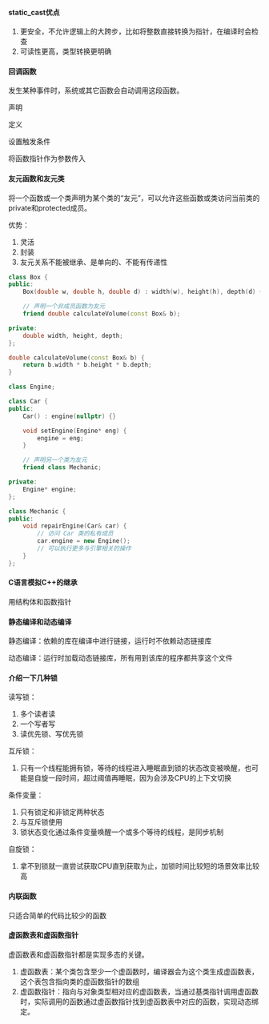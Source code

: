 #### static_cast优点

1. 更安全，不允许逻辑上的大跨步，比如将整数直接转换为指针，在编译时会检查
2. 可读性更高，类型转换更明确

#### 回调函数

发生某种事件时，系统或其它函数会自动调用这段函数。

声明

定义

设置触发条件

将函数指针作为参数传入

#### 友元函数和友元类

将一个函数或一个类声明为某个类的“友元”，可以允许这些函数或类访问当前类的private和protected成员。

优势：

1. 灵活
2. 封装
3. 友元关系不能被继承、是单向的、不能有传递性

```c++
class Box {
public:
    Box(double w, double h, double d) : width(w), height(h), depth(d) {}

    // 声明一个非成员函数为友元
    friend double calculateVolume(const Box& b);

private:
    double width, height, depth;
};

double calculateVolume(const Box& b) {
    return b.width * b.height * b.depth;
}

class Engine;

class Car {
public:
    Car() : engine(nullptr) {}

    void setEngine(Engine* eng) {
        engine = eng;
    }

    // 声明另一个类为友元
    friend class Mechanic;

private:
    Engine* engine;
};

class Mechanic {
public:
    void repairEngine(Car& car) {
        // 访问 Car 类的私有成员
        car.engine = new Engine();
        // 可以执行更多与引擎相关的操作
    }
};
```

#### C语言模拟C++的继承

用结构体和函数指针

#### 静态编译和动态编译

静态编译：依赖的库在编译中进行链接，运行时不依赖动态链接库

动态编译：运行时加载动态链接库，所有用到该库的程序都共享这个文件

#### 介绍一下几种锁

读写锁：

1. 多个读者读
2. 一个写者写
3. 读优先锁、写优先锁

互斥锁：

1. 只有一个线程能拥有锁，等待的线程进入睡眠直到锁的状态改变被唤醒，也可能是自旋一段时间，超过阈值再睡眠，因为会涉及CPU的上下文切换

条件变量：

1. 只有锁定和非锁定两种状态
2. 与互斥锁使用
3. 锁状态变化通过条件变量唤醒一个或多个等待的线程，是同步机制

自旋锁：

1. 拿不到锁就一直尝试获取CPU直到获取为止，加锁时间比较短的场景效率比较高

#### 内联函数

只适合简单的代码比较少的函数

#### 虚函数表和虚函数指针

虚函数表和虚函数指针都是实现多态的关键。

1. 虚函数表：某个类包含至少一个虚函数时，编译器会为这个类生成虚函数表，这个表包含指向类的虚函数指针的数组
2. 虚函数指针：指向与对象类型相对应的虚函数表，当通过基类指针调用虚函数时，实际调用的函数通过虚函数指针找到虚函数表中对应的函数，实现动态绑定。

